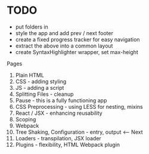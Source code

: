 # TODO

- put folders in
- style the app and add prev / next footer
- create a fixed progress tracker for easy navigation
- extract the above into a common layout
- create SyntaxHighlighter wrapper, set max-height

Pages

1. Plain HTML
2. CSS - adding styling
3. JS - adding a script
4. Splitting Files - cleanup
5. Pause - this is a fully functioning app
6. CSS Preprocessing - using LESS for nesting, mixins
7. React / JSX - enhancing reusability
8. Scoping
9. Webpack
10. Tree Shaking, Configuration - entry, output <-- Next
11. Loaders - transpilation, JSX loader
12. Plugins - flexibility, HTML Webpack plugin

